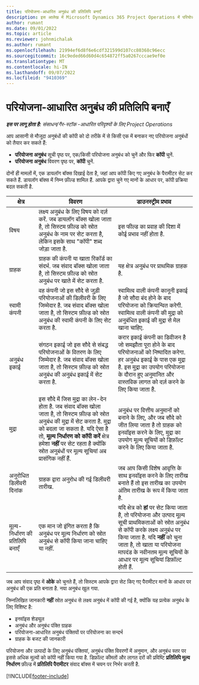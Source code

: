 ```yaml
---
title: परियोजना-आधारित अनुबंध की प्रतिलिपि बनाएँ
description: इस आलेख में Microsoft Dynamics 365 Project Operations में परियोजना अनुबंध की प्रतिलिपि बनाने की जानकारी दी गई है.
author: rumant
ms.date: 09/01/2022
ms.topic: article
ms.reviewer: johnmichalak
ms.author: rumant
ms.openlocfilehash: 21994ef6d8f6e6cdf321599d107cc80368c96ecc
ms.sourcegitcommit: 16c9eded66d60d4c654872ff5a0267cccae9ef0e
ms.translationtype: MT
ms.contentlocale: hi-IN
ms.lasthandoff: 09/07/2022
ms.locfileid: "9410369"
---
```

# <a name="copy-project-based-contracts"></a>परियोजना-आधारित अनुबंध की प्रतिलिपि बनाएँ

_**इस पर लागू होता है:** संसाधन/गैर-स्टॉक -आधारित परिदृश्यों के लिए Project Operations_

आप आसानी से मौजूदा अनुबंधों की कॉपी को दो तरीके में से किसी एक में बनाकर नए परियोजना अनुबंधों को तैयार कर सकते हैं:

- **परियोजना अनुबंध** सूची पृष्ठ पर, एक/किसी परियोजना अनुबंध को चुनें और फिर **कॉपी** चुनें.
- **परियोजना अनुबंध** विवरण पृष्ठ पर, **कॉपी** चुनें.

दोनों ही मामलों में, एक डायलॉग बॉक्स दिखाई देता है, जहां आप कॉपी किए गए अनुबंध के पैरामीटर सेट कर सकते हैं. डायलॉग बॉक्स में निम्न फ़ील्ड शामिल हैं. आपके द्वारा चुने गए मानों के आधार पर, कॉपी प्रक्रिया बदल सकती है.

| क्षेत्र | विवरण | डाउनस्ट्रीम प्रभाव |
| --- | --- | --- |
| विषय | लक्ष्य अनुबंध के लिए विषय को दर्ज़ करें. जब डायलॉग बॉक्स खोला जाता है, तो सिस्टम फ़ील्ड को स्रोत अनुबंध के नाम पर सेट करता है, लेकिन इसके साथ "कॉपी" शब्द जोड़ा जाता है. | इस फील्ड का प्रवाह की दिशा में कोई प्रभाव नहीं होता है. |
| ग्राहक | ग्राहक की कंपनी या खाता रिकॉर्ड का संदर्भ. जब संवाद बॉक्स खोला जाता है, तो सिस्टम फ़ील्ड को स्रोत अनुबंध पर खाते में सेट करता है. | यह क्षेत्र अनुबंध पर प्राथमिक ग्राहक है. |
| स्वामी कंपनी | वह कंपनी जो इस सौदे से जुड़ी परियोजनाओं की डिलीवरी के लिए जिम्मेदार है. जब संवाद बॉक्स खोला जाता है, तो सिस्टम फ़ील्ड को स्रोत अनुबंध की स्वामी कंपनी के लिए सेट करता है. | स्वामित्व वाली कंपनी कानूनी इकाई है जो सौदा बंद होने के बाद परियोजना को क्रियान्वित करेगी. स्वामित्व वाली कंपनी की मुद्रा को अनुबंधित इकाई की मुद्रा से मेल खाना चाहिए. |
| अनुबंध इकाई | संगठन इकाई जो इस सौदे से संबद्ध परियोजनाओं के वितरण के लिए जिम्मेदार है. जब संवाद बॉक्स खोला जाता है, तो सिस्टम फ़ील्ड को स्रोत अनुबंध की अनुबंध इकाई में सेट करता है. | करार इकाई कंपनी का डिवीजन है जो समझौता पूरा होने के बाद परियोजनाओं को निष्पादित करेगा. हर अनुबंध इकाई के पास एक मुद्रा है. इस मुद्रा का उपयोग परियोजना के दौरान हुए अनुमानित और वास्तविक लागत को दर्ज़ करने के लिए किया जाता है. |
| मुद्रा | इस सौदे में जिस मुद्रा का लेन-देन होता है. जब संवाद बॉक्स खोला जाता है, तो सिस्टम फ़ील्ड को स्रोत अनुबंध की मुद्रा में सेट करता है. मुद्रा को बदला जा सकता है. यदि ऐसा है तो, **मूल्य निर्धारण को कॉपी करें** क्षेत्र हमेशा **नहीं** पर सेट रहता है क्योंकि स्रोत अनुबंधों पर मूल्य सूचियां अब प्रासंगिक नहीं हैं. | अनुबंध पर वित्तीय अनुमानों को बनाने के लिए, और जब सौदे को जीत लिया जाता है तो ग्राहक को इनवॉइस करने के लिए, मुद्रा का उपयोग मूल्य सूचियों को डिफ़ॉल्ट करने के लिए किया जाता है. |
| अनुरोधित डिलीवरी दिनांक | ग्राहक द्वारा अनुरोध की गई डिलीवरी तारीख. | जब आप किसी विशेष आवृत्ति के साथ इनवॉइस करने के लिए तारीख बनाते हैं तो इस तारीख का उपयोग अंतिम तारीख के रूप में किया जाता है. |
| मूल्य-निर्धारण की प्रतिलिपि बनाएँ | एक मान जो इंगित करता है कि अनुबंध पर मूल्य निर्धारण को स्रोत अनुबंध से कॉपी किया जाना चाहिए या नहीं. | यदि क्षेत्र को **हां** पर सेट किया जाता है, तो परियोजना और उत्पाद मूल्य सूची प्राथमिकताओं को स्रोत अनुबंध से कॉपी करके लक्ष्य अनुबंध पर किया जाता है. यदि **नहीं** को चुना जाता है, तो खाता या परियोजना मापदंड के नवीनतम मूल्य सूचियों के आधार पर मूल्य सूचियां डिफ़ॉल्ट होती हैं. |

जब आप संवाद पृष्ठ में **ओके** को चुनते हैं, तो सिस्टम आपके द्वारा सेट किए गए पैरामीटर मानों के आधार पर अनुबंध की एक प्रति बनाता है. नया अनुबंध खुल गया.

निम्नलिखित जानकारी **नहीं** स्रोत अनुबंध से लक्ष्य अनुबंध में कॉपी की गई है, क्योंकि यह प्रत्येक अनुबंध के लिए विशिष्ट है:

- इनवॉइस शेड्यूल
- अनुबंध और अनुबंध पंक्ति ग्राहक
- परियोजना-आधारित अनुबंध पंक्तियों पर परियोजना का सन्दर्भ
- ग्राहक के बजट की जानकारी

परियोजना और उत्पादों के लिए अनुबंध पंक्तियां, अनुबंध पंक्ति विवरणों में अनुमान, और अनुबंध स्तर पर इससे अधिक मूल्यों को कॉपी नहीं किया गया है. डिफ़ॉल्ट कीमतों और लागत दरों की प्रविष्टि **प्रतिलिपि मूल्य निर्धारण** फ़ील्ड में **प्रतिलिपि पैरामीटर** संवाद बॉक्स में चयन पर निर्भर करती है.

[!INCLUDE[footer-include](../includes/footer-banner.md)]
